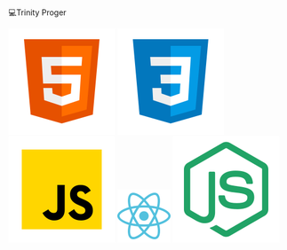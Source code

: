 💻Trinity Proger

![HTML5](html5.svg.svg) ![CSS3](css3.svg.svg) ![JavaScript](javascript.svg.svg) ![React](react.png) ![Node.js](node-js.svg)
